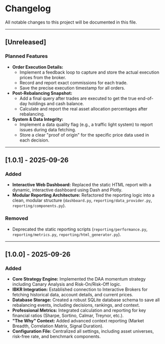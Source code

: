 # Changelog

All notable changes to this project will be documented in this file.

---

## [Unreleased]

### Planned Features
- **Order Execution Details:**
    - Implement a feedback loop to capture and store the actual execution prices from the broker.
    - Record and report exact commissions for each trade.
    - Save the precise execution timestamp for all orders.
- **Post-Rebalancing Snapshot:**
    - Add a final query after trades are executed to get the true end-of-day holdings and cash balance.
    - Calculate and report the real asset allocation percentages after rebalancing.
- **System & Data Integrity:**
    - Implement a data quality flag (e.g., a traffic light system) to report issues during data fetching.
    - Store a clear "proof of origin" for the specific price data used in each decision.

---

## [1.0.1] - 2025-09-26

### Added
- **Interactive Web Dashboard:** Replaced the static HTML report with a dynamic, interactive dashboard using Dash and Plotly.
- **Modular Reporting Architecture:** Refactored the reporting logic into a clean, modular structure (`dashboard.py`, `reporting/data_provider.py`, `reporting/components.py`).

### Removed
- Deprecated the static reporting scripts (`reporting/performance.py`, `reporting/metrics.py`, `reporting/html_generator.py`).

---

## [1.0.0] - 2025-09-26

### Added
- **Core Strategy Engine:** Implemented the DAA momentum strategy including Canary Analysis and Risk-On/Risk-Off logic.
- **IBKR Integration:** Established connection to Interactive Brokers for fetching historical data, account details, and current prices.
- **Database Storage:** Created a robust SQLite database schema to save all rebalancing events, including decisions, rankings, and context.
- **Professional Metrics:** Integrated calculation and reporting for key financial ratios (Sharpe, Sortino, Calmar, Treynor, etc.).
- **"The Why" Context:** Added advanced context reporting (Market Breadth, Correlation Matrix, Signal Duration).
- **Configuration File:** Centralized all settings, including asset universes, risk-free rate, and benchmark components.